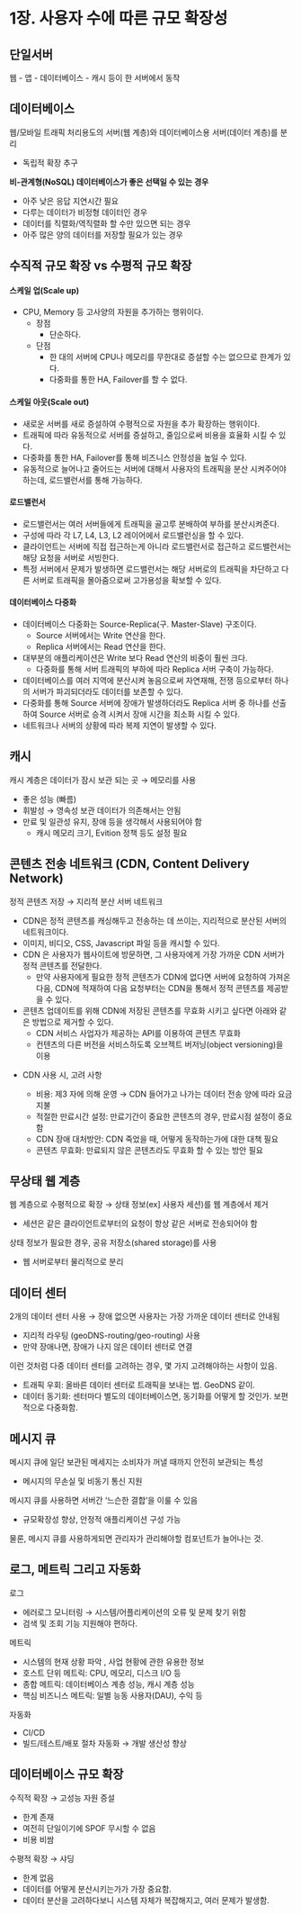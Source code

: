 # 1장. 사용자 수에 따른 규모 확장성

## 단일서버

웹 - 앱 - 데이터베이스 - 캐시 등이 한 서버에서 동작

## 데이터베이스

웹/모바일 트래픽 처리용도의 서버(웹 계층)와 데이터베이스용 서버(데이터 계층)를 분리

- 독립적 확장 추구

**비-관계형(NoSQL) 데이터베이스가 좋은 선택일 수 있는 경우**

- 아주 낮은 응답 지연시간 필요
- 다루는 데이터가 비정형 데이터인 경우
- 데이터를 직렬화/역직렬화 할 수만 있으면 되는 경우
- 아주 많은 양의 데이터를 저장할 필요가 있는 경우

## 수직적 규모 확장 vs 수평적 규모 확장
#### 스케일 업(Scale up)
* CPU, Memory 등 고사양의 자원을 추가하는 행위이다.
    * 장점
        * 단순하다.
    * 단점
        * 한 대의 서버에 CPU나 메모리를 무한대로 증설할 수는 없으므로 한계가 있다.
        * 다중화를 통한 HA, Failover를 할 수 없다.

#### 스케일 아웃(Scale out)
* 새로운 서버를 새로 증설하여 수평적으로 자원을 추가 확장하는 행위이다.
* 트래픽에 따라 유동적으로 서버를 증설하고, 줄임으로써 비용을 효율화 시킬 수 있다.
* 다중화를 통한 HA, Failover를 통해 비즈니스 안정성을 높일 수 있다.
* 유동적으로 늘어나고 줄어드는 서버에 대해서 사용자의 트래픽을 분산 시켜주어야 하는데, 로드밸런서를 통해 가능하다.

#### 로드밸런서
* 로드밸런서는 여러 서버들에게 트래픽을 골고루 분배하여 부하를 분산시켜준다.
* 구성에 따라 각 L7, L4, L3, L2 레이어에서 로드밸런싱을 할 수 있다.
* 클라이언트는 서버에 직접 접근하는게 아니라 로드밸런서로 접근하고 로드밸런서는 해당 요청을 서버로 서빙한다.
* 특정 서버에서 문제가 발생하면 로드밸런서는 해당 서버로의 트래픽을 차단하고 다른 서버로 트래픽을 몰아줌으로써 고가용성을 확보할 수 있다.

#### 데이터베이스 다중화
* 데이터베이스 다중화는 Source-Replica(구. Master-Slave) 구조이다.
    * Source 서버에서는 Write 연산을 한다.
    * Replica 서버에서는 Read 연산을 한다.
* 대부분의 애플리케이션은 Write 보다 Read 연산의 비중이 훨씬 크다.
    * 다중화를 통해 서버 트래픽의 부하에 따라 Replica 서버 구축이 가능하다.
* 데이터베이스를 여러 지역에 분산시켜 놓음으로써 자연재해, 전쟁 등으로부터 하나의 서버가 파괴되더라도 데이터를 보존할 수 있다.
* 다중화를 통해 Source 서버에 장애가 발생하더라도 Replica 서버 중 하나를 선출하여 Source 서버로 승격 시켜서 장애 시간을 최소화 시킬 수 있다.
* 네트워크나 서버의 상황에 따라 복제 지연이 발생할 수 있다.

## 캐시

캐시 계층은 데이터가 잠시 보관 되는 곳 → 메모리를 사용

- 좋은 성능 (빠름)
- 휘발성 → 영속성 보관 데이터가 의존해서는 안됨
- 만료 및 일관성 유지, 장애 등을 생각해서 사용되어야 함
    - 캐시 메모리 크기, Evition 정책 등도 설정 필요


## 콘텐츠 전송 네트워크 (CDN, Content Delivery Network)

정적 콘텐츠 저장 → 지리적 분산 서버 네트워크

* CDN은 정적 콘텐츠를 캐싱해두고 전송하는 데 쓰이는, 지리적으로 분산된 서버의 네트워크이다.
* 이미지, 비디오, CSS, Javascript 파일 등을 캐시할 수 있다.
* CDN 은 사용자가 웹사이트에 방문하면, 그 사용자에게 가장 가까운 CDN 서버가 정적 콘텐츠를 전달한다.
    * 만약 사용자에게 필요한 정적 콘텐츠가 CDN에 없다면 서버에 요청하여 가져온 다음, CDN에 적재하여 다음 요청부터는 CDN을 통해서 정적 콘텐츠를 제공받을 수 있다.
* 콘텐츠 업데이트를 위해 CDN에 저장된 콘텐츠를 무효화 시키고 싶다면 아래와 같은 방법으로 제거할 수 있다.
    * CDN 서비스 사업자가 제공하는 API를 이용하여 콘텐츠 무효화
    * 컨텐츠의 다른 버전을 서비스하도록 오브젝트 버저닝(object versioning)을 이용

- CDN 사용 시, 고려 사항

  - 비용: 제3 자에 의해 운영 → CDN 들어가고 나가는 데이터 전송 양에 따라 요금 지불
  - 적절한 만료시간 설정: 만료기간이 중요한 콘텐츠의 경우, 만료시점 설정이 중요함
  - CDN 장애 대처방안: CDN 죽었을 때, 어떻게 동작하는가에 대한 대책 필요
  - 콘텐츠 무효화: 만료되지 않은 콘텐츠라도 무효화 할 수 있는 방안 필요


## 무상태 웹 계층

웹 계층으로 수평적으로 확장 → 상태 정보(ex] 사용자 세션)를 웹 계층에서 제거

- 세션은 같은 클라이언트로부터의 요청이 항상 같은 서버로 전송되어야 함

상태 정보가 필요한 경우, 공유 저장소(shared storage)를 사용

- 웹 서버로부터 물리적으로 분리

## 데이터 센터

2개의 데이터 센터 사용 → 장애 없으면 사용자는 가장 가까운 데이터 센터로 안내됨

- 지리적 라우팅 (geoDNS-routing/geo-routing) 사용
- 만약 장애나면, 장애가 나지 않은 데이터 센터로 연결

이런 것처럼 다중 데이터 센터를 고려하는 경우, 몇 가지 고려해야하는 사항이 있음.

- 트래픽 우회: 올바른 데이터 센터로 트래픽을 보내는 법. GeoDNS 같이.
- 데이터 동기화: 센터마다 별도의 데이터베이스면, 동기화를 어떻게 할 것인가. 보편적으로 다중화함.

## 메시지 큐

메시지 큐에 일단 보관된 메세지는 소비자가 꺼낼 때까지 안전히 보관되는 특성

- 메시지의 무손실 및 비동기 통신 지원

메시지 큐를 사용하면 서버간 ‘느슨한 결합’을 이룰 수 있음

- 규모확장성 향상, 안정적 애플리케이션 구성 가능

물론, 메시지 큐를 사용하게되면 관리자가 관리해야할 컴포넌트가 늘어나는 것.

## 로그, 메트릭 그리고 자동화

로그

- 에러로그 모니터링 → 시스템/어플리케이션의 오류 및 문제 찾기 위함
- 검색 및 조회 기능 지원해야 편하다.

메트릭

- 시스템의 현재 상황 파악 , 사업 현황에 관한 유용한 정보
- 호스트 단위 메트릭: CPU, 메모리, 디스크 I/O 등
- 종합 메트릭: 데이터베이스 계층 성능, 캐시 계층 성능
- 핵심 비즈니스 메트릭: 일별 능동 사용자(DAU), 수익 등

자동화

- CI/CD
- 빌드/테스트/배포 절차 자동화 → 개발 생산성 향상

## 데이터베이스 규모 확장

수직적 확장 → 고성능 자원 증설

- 한계 존재
- 여전히 단일이기에 SPOF 무시할 수 없음
- 비용 비쌈

수평적 확장 → 샤딩

- 한계 없음
- 데이터를 어떻게 분산시키는가가 가장 중요함.
- 데이터 분산을 고려하다보니 시스템 자체가 복잡해지고, 여러 문제가 발생함.

